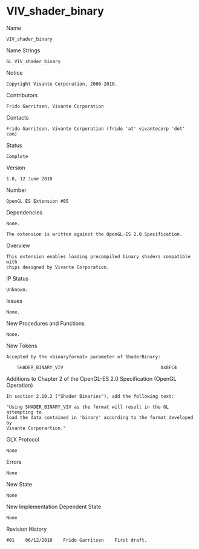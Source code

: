 # VIV_shader_binary

Name 

    VIV_shader_binary

Name Strings 

    GL_VIV_shader_binary

Notice

    Copyright Vivante Corporation, 2006-2010.

Contributors

    Frido Garritsen, Vivante Corporation

Contacts

    Frido Garritsen, Vivante Corporation (frido 'at' vivantecorp 'dot' com)

Status 

    Complete

Version 

    1.0, 12 June 2010

Number

    OpenGL ES Extension #85

Dependencies 

    None.
	
    The extension is written against the OpenGL-ES 2.0 Specification.

Overview 
    
    This extension enables loading precompiled binary shaders compatible with
    chips designed by Vivante Corporation. 
     
IP Status 

    Unknown.

Issues 

    None.

New Procedures and Functions 

    None.

New Tokens 

    Accepted by the <binaryformat> parameter of ShaderBinary:

        SHADER_BINARY_VIV                                    0x8FC4

Additions to Chapter 2 of the OpenGL-ES 2.0 Specification (OpenGL Operation)

    In section 2.10.2 ("Shader Binaries"), add the following text:

    "Using SHADER_BINARY_VIV as the format will result in the GL attempting to
    load the data contained in 'binary' according to the format developed by
    Vivante Corporartion."

GLX Protocol

    None

Errors 

    None

New State

    None

New Implementation Dependent State

    None

Revision History

    #01    06/12/2010    Frido Garritsen    First draft.
    
